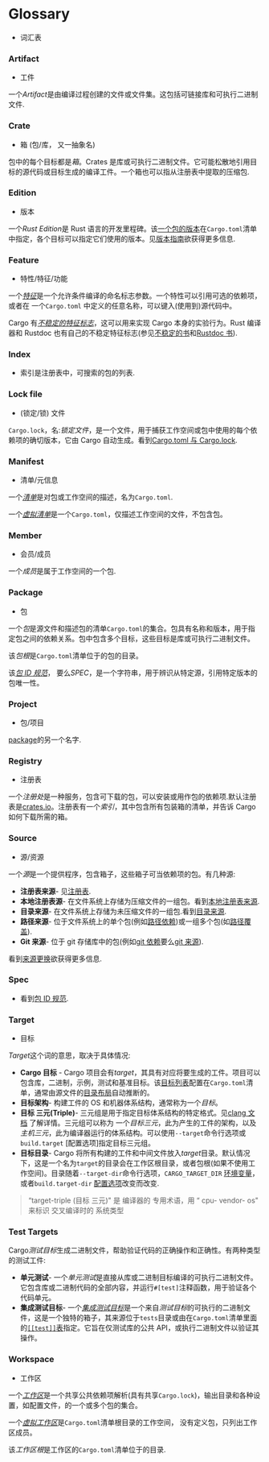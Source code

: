 # Glossary

- 词汇表

### Artifact

- 工件

一个*Artifact*是由编译过程创建的文件或文件集。这包括可链接库和可执行二进制文件.

### Crate

- 箱 (包/库， 又一抽象名)

包中的每个目标都是*箱*。Crates 是库或可执行二进制文件。它可能松散地引用目标的源代码或目标生成的编译工件。一个箱也可以指从注册表中提取的压缩包.

### Edition

- 版本

一个*Rust Edition*是 Rust 语言的开发里程碑。该[一个包的版本][edition-field]在`Cargo.toml`清单中指定，各个目标可以指定它们使用的版本。见[版本指南][edition guide]欲获得更多信息.

### Feature

- 特性/特征/功能

一个[_特征_][feature]是一个允许条件编译的命名标志参数。一个特性可以引用可选的依赖项，或者在 一个`Cargo.toml` 中定义的任意名称，可以键入(使用到)源代码中。

Cargo 有[_不稳定的特征标志_][cargo-unstable]，这可以用来实现 Cargo 本身的实验行为。Rust 编译器和 Rustdoc 也有自己的不稳定特征标志(参见[不稳定的书][unstable-book]和[Rustdoc 书][rustdoc-unstable]).

### Index

- 索引是注册表中，可搜索的包的列表.

### Lock file

- (锁定/锁) 文件

`Cargo.lock`，名:_锁定文件_，是一个文件，用于捕获工作空间或包中使用的每个依赖项的确切版本，它由 Cargo 自动生成。看到[Cargo.toml 与 Cargo.lock][cargo.toml vs cargo.lock].

### Manifest

- 清单/元信息

一个[_清单_][manifest]是对包或工作空间的描述，名为`Cargo.toml`.

一个[_虚拟清单_][virtual]是一个`Cargo.toml`，仅描述工作空间的文件，不包含包。

### Member

- 会员/成员

一个*成员*是属于工作空间的一个包.

### Package

- 包

一个*包*是源文件和描述包的清单`Cargo.toml`的集合。包具有名称和版本，用于指定包之间的依赖关系。包中包含多个目标，这些目标是库或可执行二进制文件。

该*包根*是`Cargo.toml`清单位于的包的目录。

该[_包 ID 规范_][pkgid-spec]， 要么*SPEC*，是一个字符串，用于辨识从特定源，引用特定版本的包唯一性。

### Project

- 包/项目

[package](#package)的另一个名字.

### Registry

- 注册表

一个*注册处*是一种服务，包含可下载的包，可以安装或用作包的依赖项.默认注册表是[crates.io](https://crates.io)。注册表有一个*索引*，其中包含所有包装箱的清单，并告诉 Cargo 如何下载所需的箱。

### Source

- 源/资源

一个*源*是一个提供程序，包含箱子，这些箱子可当依赖项的包。有几种源:

- **注册表来源**- 见[注册表](#registry).
- **本地注册表源**- 在文件系统上存储为压缩文件的一组包。看到[本地注册表来源][local registry sources].
- **目录来源**- 在文件系统上存储为未压缩文件的一组包.看到[目录来源][directory sources].
- **路径来源**- 位于文件系统上的单个包(例如[路径依赖][path dependency])或一组多个包(如[路径覆盖][path overrides]).
- **Git 来源**- 位于 git 存储库中的包(例如[git 依赖][git dependency]要么[git 来源][git source]).

看到[来源更换][source replacement]欲获得更多信息.

### Spec

- 看到[包 ID 规范](#package).

### Target

- 目标

*Target*这个词的意思，取决于具体情况:

- **Cargo 目标** - Cargo 项目会有*target*，其具有对应将要生成的工件。项目可以包含库，二进制，示例，测试和基准目标。该[目标列表][targets]配置在`Cargo.toml`清单，通常由源文件的[目录布局][directory layout]自动推断的。
- **目标架构**- 构建工件的 OS 和机器体系结构，通常称为一个*目标*。
- **目标 三元(Triple)**- 三元组是用于指定目标体系结构的特定格式。见[clang 文档][clang documentation] 了解详情。三元组可以称为 一个*目标三元*，此为产生的工件的架构，以及*主机三元*，此为编译器运行的体系结构。可以使用`--target`命令行选项或`build.target` [配置选项]指定目标三元组。
- **目标目录**- Cargo 将所有构建的工件和中间文件放入*target*目录。默认情况下，这是一个名为`target`的目录会在工作区根目录，或者包根(如果不使用工作空间)。目录随着`--target-dir`命令行选项，`CARGO_TARGET_DIR` [环境变量][environment variable]， 或者`build.target-dir`
  [配置选项][config option]改变而改变.


> “target-triple (目标 三元)" 是 编译器的 专用术语，用 “ cpu- vendor- os" 来标识 交叉编译时的 系统类型

### Test Targets

Cargo*测试目标*生成二进制文件，帮助验证代码的正确操作和正确性。有两种类型的测试工件:

- **单元测试**- 一个*单元测试*是直接从库或二进制目标编译的可执行二进制文件。它包含库或二进制代码的全部内容，并运行`#[test]`注释函数，用于验证各个代码单元。
- **集成测试目标**- 一个[_集成测试目标_][integration-tests]是一个来自*测试目标*的可执行的二进制文件，这是一个独特的箱子，其来源位于`tests`目录或由在`Cargo.toml`清单里面的[`[[test]]`表][targets]指定。它旨在仅测试库的公共 API，或执行二进制文件以验证其操作。

### Workspace

- 工作区

一个[_工作区_][workspace]是一个共享公共依赖项解析(具有共享`Cargo.lock`)，输出目录和各种设置，如配置文件，的一个或多个包的集合。

一个[_虚拟工作区_][virtual]是`Cargo.toml`清单根目录的工作空间， 没有定义包，只列出工作区成员。

该*工作区根*是工作区的`Cargo.toml`清单位于的目录.

[cargo.toml vs cargo.lock]: ../cargo-toml-vs-cargo-lock.zh.md
[directory sources]: ../reference/source-replacement.zh.md#directory-sources
[local registry sources]: ../reference/source-replacement.zh.md#local-registry-sources
[source replacement]: ../reference/source-replacement.zh.md
[cargo-unstable]: https://doc.rust-lang.org/nightly/cargo/reference/unstable.zh.md
[clang documentation]: http://clang.llvm.org/docs/CrossCompilation.zh.md#target-triple
[config option]: ../reference/config.zh.md
[directory layout]: ../reference/manifest.zh.md#the-project-layout
[edition guide]: https://rust-lang-nursery.github.io/edition-guide/
[edition-field]: ../reference/manifest.zh.md#the-edition-field-optional
[environment variable]: ../reference/environment-variables.zh.md
[feature]: ../reference/manifest.zh.md#the-features-section
[git dependency]: ../reference/specifying-dependencies.zh.md#specifying-dependencies-from-git-repositories
[git source]: ../reference/source-replacement.zh.md
[integration-tests]: ../reference/manifest.zh.md#integration-tests
[manifest]: ../reference/manifest.zh.md
[path dependency]: ../reference/specifying-dependencies.zh.md#specifying-path-dependencies
[path overrides]: ../reference/specifying-dependencies.zh.md#overriding-with-local-dependencies
[pkgid-spec]: ../reference/pkgid-spec.zh.md
[rustdoc-unstable]: https://doc.rust-lang.org/nightly/rustdoc/unstable-features.zh.md
[targets]: ../reference/manifest.zh.md#configuring-a-target
[unstable-book]: https://doc.rust-lang.org/nightly/unstable-book/index.zh.md
[virtual]: ../reference/manifest.zh.md#virtual-manifest
[workspace]: ../reference/manifest.zh.md#the-workspace-section
